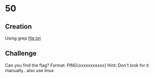 # 50

## Creation
Using grep
[file.txt](file.txt)

## Challenge
Can you find the flag?
Format: PING{xxxxxxxxxxx}
Hint: Don't look for it manually.. also use linux
